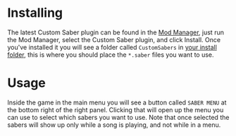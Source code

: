 <!-- TITLE: Custom Sabers -->
# Installing
The latest Custom Saber plugin can be found in the [Mod Manager](FAQ/ModManager), just run the Mod Manager, select the Custom Saber plugin, and click Install.
Once you've installed it you will see a folder called `CustomSabers` in [your install folder](FAQ/install-folder), this is where you should place the `*.saber` files you want to use.

# Usage
Inside the game in the main menu you will see a button called `SABER MENU` at the bottom right of the right panel. Clicking that will open up the menu you can use to select which sabers you want to use. Note that once selected the sabers will show up only while a song is playing, and not while in a menu. 
